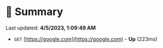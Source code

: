 # 📖 Summary
Last updated: **4/5/2023, 1:09:49 AM**

- `GET` [https://google.com](https://google.com) - **Up** (223ms)
